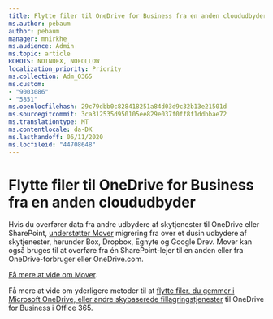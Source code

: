 ```yaml
---
title: Flytte filer til OneDrive for Business fra en anden cloududbyder
ms.author: pebaum
author: pebaum
manager: mnirkhe
ms.audience: Admin
ms.topic: article
ROBOTS: NOINDEX, NOFOLLOW
localization_priority: Priority
ms.collection: Adm_O365
ms.custom:
- "9003086"
- "5851"
ms.openlocfilehash: 29c79dbb0c828418251a84d03d9c32b13e21501d
ms.sourcegitcommit: 3ca312535d950105ee829e037f0ff8f1ddbbae72
ms.translationtype: MT
ms.contentlocale: da-DK
ms.lasthandoff: 06/11/2020
ms.locfileid: "44708648"
---
```

# <a name="move-files-into-onedrive-for-business-from-another-cloud-provider"></a>Flytte filer til OneDrive for Business fra en anden cloududbyder

Hvis du overfører data fra andre udbydere af skytjenester til OneDrive eller SharePoint, [understøtter Mover](https://go.microsoft.com/fwlink/?linkid=2132453) migrering fra over et dusin udbydere af skytjenester, herunder Box, Dropbox, Egnyte og Google Drev. Mover kan også bruges til at overføre fra én SharePoint-lejer til en anden eller fra OneDrive-forbruger eller OneDrive.com.

[Få mere at vide om Mover](https://go.microsoft.com/fwlink/?linkid=2132453).

Få mere at vide om yderligere metoder til at [flytte filer, du gemmer i Microsoft OneDrive, eller andre skybaserede fillagringstjenester](https://support.microsoft.com/office/7fb28cad-7e25-451f-8b4b-2d1a71e5c0e9) til OneDrive for Business i Office 365.
